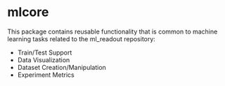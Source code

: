 # mlcore
This package contains reusable functionality that is common to machine learning tasks related to the ml_readout repository:
- Train/Test Support
- Data Visualization
- Dataset Creation/Manipulation
- Experiment Metrics
